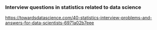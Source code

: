 ### Interview questions in statistics related to data science
https://towardsdatascience.com/40-statistics-interview-problems-and-answers-for-data-scientists-6971a02b7eee </br>























